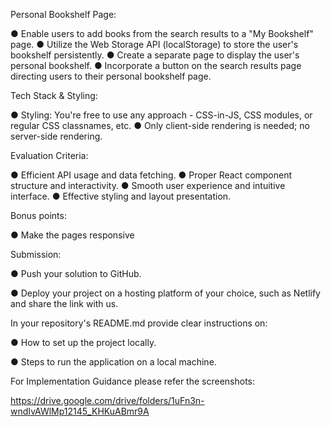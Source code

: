 Personal Bookshelf Page:

●              Enable users to add books from the search results to a "My Bookshelf" page.
●              Utilize the Web Storage API (localStorage) to store the user's bookshelf persistently.
●              Create a separate page to display the user's personal bookshelf.
●              Incorporate a button on the search results page directing users to their personal bookshelf page.

 

Tech Stack & Styling:

●              Styling: You're free to use any approach - CSS-in-JS, CSS modules, or regular CSS classnames, etc.
●              Only client-side rendering is needed; no server-side rendering.

 

Evaluation Criteria:

●              Efficient API usage and data fetching.
●              Proper React component structure and interactivity.
●              Smooth user experience and intuitive interface.
●              Effective styling and layout presentation.

 

Bonus points:

●              Make the pages responsive 

Submission:

●              Push your solution to GitHub.

●              Deploy your project on a hosting platform of your choice, such as Netlify and share the link with us.

In your repository's README.md provide clear instructions on:

●              How to set up the project locally.

●              Steps to run the application on a local machine.

For Implementation Guidance please refer the screenshots:

 

https://drive.google.com/drive/folders/1uFn3n-wndIvAWlMp12145_KHKuABmr9A